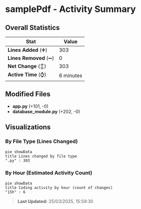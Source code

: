 # samplePdf - Activity Summary 

## Overall Statistics

| Stat                   | Value                                                             |
| ---------------------- | ----------------------------------------------------------------- |
| **Lines Added** (➕)   | 303                                          |
| **Lines Removed** (➖) | 0                                        |
| **Net Change** (↕)    | 303                |
| **Active Time** (⌚)   | 6 minutes |


## Modified Files
- **app.py** (+101, -0)
- **database_module.py** (+202, -0)

## Visualizations

### By File Type (Lines Changed)

```mermaid
pie showData
title Lines changed by file type
".py" : 303
```

### By Hour (Estimated Activity Count)

```mermaid
pie showData
title Coding activity by hour (count of changes)
"15h" : 6
```


> **Last Updated:** 25/03/2025, 15:59:30